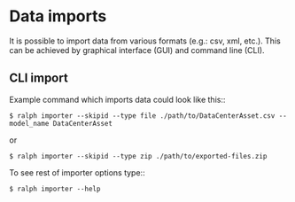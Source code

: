 # Data imports

It is possible to import data from various formats (e.g.: csv, xml, etc.).
This can be achieved by graphical interface (GUI) and command line (CLI).

## CLI import

Example command which imports data could look like this::

    $ ralph importer --skipid --type file ./path/to/DataCenterAsset.csv --model_name DataCenterAsset

or

    $ ralph importer --skipid --type zip ./path/to/exported-files.zip

To see rest of importer options type::

    $ ralph importer --help
